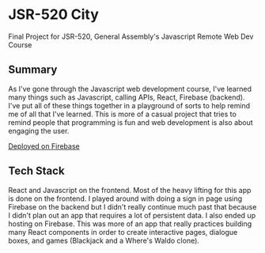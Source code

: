 # JSR-520 City
Final Project for JSR-520, General Assembly's Javascript Remote Web Dev Course 

## Summary 
As I've gone through the Javascript web development course, I've learned many things such as Javascript, calling APIs, React, Firebase (backend). I've put all of these things together in a playground of sorts to help remind me of all that I've learned. This is more of a casual project that tries to remind people that programming is fun and web development is also about engaging the user.

[Deployed on Firebase](https://jsr520class.firebaseapp.com/)

## Tech Stack 
React and Javascript on the frontend. Most of the heavy lifting for this app is done on the frontend. I played around with doing a sign in page using Firebase on the backend but I didn't really continue much past that because I didn't plan out an app that requires a lot of persistent data. I also ended up hosting on Firebase. This was more of an app that really practices building many React components in order to create interactive pages, dialogue boxes, and games (Blackjack and a Where's Waldo clone).

